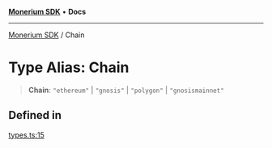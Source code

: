 [**Monerium SDK**](../README.md) • **Docs**

***

[Monerium SDK](../README.md) / Chain

# Type Alias: Chain

> **Chain**: `"ethereum"` \| `"gnosis"` \| `"polygon"` \| `"gnosismainnet"`

## Defined in

[types.ts:15](https://github.com/monerium/js-monorepo/blob/530606ad090851a47b688b8e1e3b82094f550d72/packages/sdk/src/types.ts#L15)
